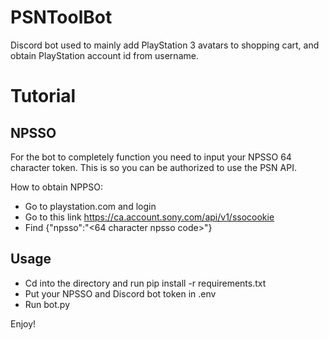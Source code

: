 # PSNToolBot
Discord bot used to mainly add PlayStation 3 avatars to shopping cart, and obtain PlayStation account id from username.

# Tutorial

## NPSSO
For the bot to completely function you need to input your NPSSO 64 character token. This is so you can be authorized to use the PSN API.

How to obtain NPPSO:
- Go to playstation.com and login
- Go to this link https://ca.account.sony.com/api/v1/ssocookie
- Find {"npsso":"<64 character npsso code>"}

## Usage
- Cd into the directory and run pip install -r requirements.txt
- Put your NPSSO and Discord bot token in .env
- Run bot.py

Enjoy!

